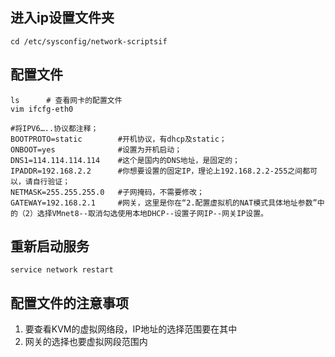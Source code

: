 ## 进入ip设置文件夹
```shell
cd /etc/sysconfig/network-scriptsif 
```

## 配置文件
```shell
ls      # 查看网卡的配置文件
vim ifcfg-eth0
```

```shell
#将IPV6…..协议都注释；
BOOTPROTO=static        #开机协议，有dhcp及static；
ONBOOT=yes              #设置为开机启动；
DNS1=114.114.114.114    #这个是国内的DNS地址，是固定的；
IPADDR=192.168.2.2      #你想要设置的固定IP，理论上192.168.2.2-255之间都可以，请自行验证；
NETMASK=255.255.255.0   #子网掩码，不需要修改；
GATEWAY=192.168.2.1     #网关，这里是你在“2.配置虚拟机的NAT模式具体地址参数”中的（2）选择VMnet8--取消勾选使用本地DHCP--设置子网IP--网关IP设置。
```

## 重新启动服务
```shell
service network restart
```

## 配置文件的注意事项
1. 要查看KVM的虚拟网络段，IP地址的选择范围要在其中
2. 网关的选择也要虚拟网段范围内